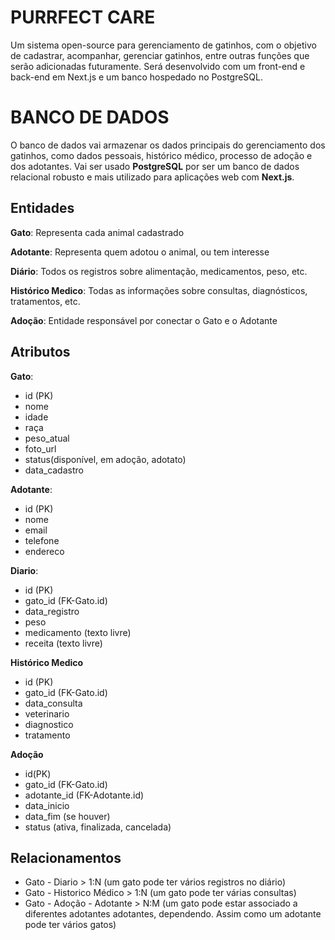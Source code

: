 # **PURRFECT CARE**
Um sistema open-source para gerenciamento de gatinhos, com o objetivo de cadastrar, acompanhar, gerenciar gatinhos, entre outras funções que serão adicionadas futuramente. 
Será desenvolvido com um front-end e back-end em Next.js e um banco hospedado no PostgreSQL.

# BANCO DE DADOS
O banco de dados vai armazenar os dados principais do gerenciamento dos gatinhos, como dados pessoais, histórico médico, processo de adoção e dos adotantes. Vai ser usado **PostgreSQL** por ser um banco de dados relacional robusto e mais utilizado para aplicações web com **Next.js**.

## Entidades

**Gato**: Representa cada animal cadastrado

**Adotante**: Representa quem adotou o animal, ou tem interesse

**Diário**: Todos os registros sobre alimentação, medicamentos, peso, etc.

**Histórico Medico**: Todas as informações sobre consultas, diagnósticos, tratamentos, etc.

**Adoção**: Entidade responsável por conectar o Gato e o Adotante


## Atributos


**Gato**:
* id (PK)
* nome
* idade
* raça
* peso_atual
* foto_url
* status(disponível, em adoção, adotato)
* data_cadastro


**Adotante**:
* id (PK)
* nome
* email
* telefone
* endereco

**Diario**:

* id (PK)
* gato_id (FK-Gato.id)
* data_registro
* peso
* medicamento (texto livre)
* receita (texto livre)

**Histórico Medico**
* id (PK)
* gato_id (FK-Gato.id)
* data_consulta
* veterinario
* diagnostico
* tratamento

**Adoção**
* id(PK)
* gato_id (FK-Gato.id)
* adotante_id (FK-Adotante.id)
* data_inicio
* data_fim (se houver)
* status (ativa, finalizada, cancelada)

## Relacionamentos
* Gato - Diario > 1:N (um gato pode ter vários registros no diário)
* Gato - Historico Médico > 1:N (um gato pode ter várias consultas)
* Gato - Adoção - Adotante > N:M (um gato pode estar associado a diferentes adotantes adotantes, dependendo. Assim como um adotante pode ter vários gatos)
